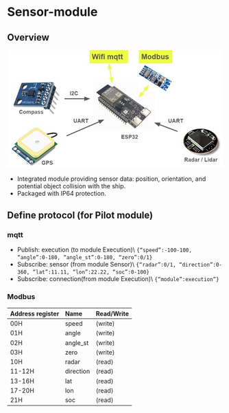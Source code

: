 # Sensor-module
## Overview

![Image](Image/sensor_system.jpg)

- Integrated module providing sensor data: position, orientation, and potential object collision with the ship.
- Packaged with IP64 protection.

## Define protocol (for Pilot module)
### mqtt
- Publish: execution (to module Execution)\\
`{“speed”:-100-100, “angle”:0-180, “angle_st”:0-180, “zero”:0/1}`
- Subscribe: sensor (from module Sensor)\\
`{“radar”:0/1, “direction”:0-360, “lat”:11.11, “lon”:22.22, “soc”:0-100}`
- Subscribe: connection(from module Execution)\\
`{“module”:execution”}`
### Modbus
| **Address register** |  **Name**  | **Read/Write** |
|:---------------------|:-----------|:---------------|
|          00H         |  speed		  |    (write)     |
|          01H         |  angle		  |    (write)     |
|          02H         |  angle_st	|    (write)     |
|          03H         |  zero		  |    (write)     |
|          10H         |  radar		  |    (read)      |
|        11-12H        |  direction |    (read)      |
|        13-16H        |  lat			  |    (read)      |
|        17-20H        |  lon			  |    (read)      |
|          21H         |  soc			  |    (read)      |
